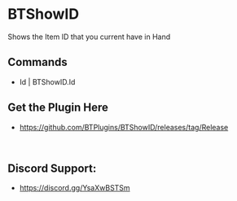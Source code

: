 # BTShowID
Shows the Item ID that you current have in Hand

## Commands
- Id | BTShowID.Id

## Get the Plugin Here
- https://github.com/BTPlugins/BTShowID/releases/tag/Release

<br/>

## Discord Support: 
- https://discord.gg/YsaXwBSTSm